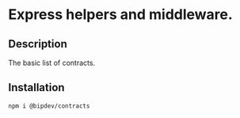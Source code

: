 # Express helpers and middleware.

## Description

The basic list of contracts.

## Installation

```bash
npm i @bipdev/contracts
```
